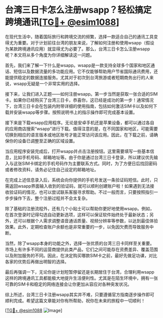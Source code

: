# 台湾三日卡怎么注册wsapp？轻松搞定跨境通讯[[TG💪+ @esim1088](https://t.me/s/esim1088)]

在现代生活中，随着国际旅行和跨境交流的频繁，选择一款适合自己的通讯工具变得尤为重要。对于计划前往台湾的朋友来说，了解如何注册和使用wsapp（假设为某款跨境通讯应用）就显得尤为必要了。那么，台湾三日卡怎么注册wsapp呢？本文将从多个角度为你详细解读这一问题。

首先，我们来了解一下什么是wsapp。wsapp是一款支持全球多个国家和地区通话、短信以及数据流量的多功能应用。它不仅能够帮助用户节省国际通讯费用，还能提供稳定的数据连接服务。尤其对于初次到台湾旅游或者短期商务出行的人来说，wsapp无疑是一个非常实用的选择。

接下来，让我们进入正题——如何注册wsapp。第一步当然是获取一张合适的SIM卡。如果你已经购买了台湾三日卡，恭喜你，这已经是成功的第一步！通常情况下，台湾三日卡会在包装内附带详细的使用指南，包括如何激活SIM卡以及如何下载并安装wsapp等步骤。按照说明书上的指示操作即可完成基本设置。

接下来是下载wsapp应用程序。无论是安卓手机还是苹果设备，都可以通过各自的应用商店搜索“wsapp”进行下载。值得注意的是，在不同国家和地区，可能需要切换到相应的语言版本或地区账号才能正常访问该应用。因此，在下载之前，请确保你的设备已调整至正确的区域设置。

当应用程序安装完成后，打开wsapp并点击注册按钮。这里需要填写一些基本信息，比如手机号码、邮箱地址等。由于你是通过台湾三日卡登录，所以建议优先输入与这张SIM卡绑定的手机号码作为主要联系方式。同时，为了方便日后找回密码或者修改资料，请务必记住自己设定的邮箱地址。

在完成上述信息录入后，系统会向你提供的手机号发送一条验证码短信。此时，只需返回wsapp界面输入收到的验证码，就可以顺利创建账户啦！如果遇到无法接收验证码的情况，也可以尝试联系客服寻求帮助。不过一般而言，只要按照指引一步步操作下去，整个注册过程并不会太复杂。

除了基础的注册流程外，还有几个小贴士可以帮助你更好地使用wsapp。例如，在首次登录时记得勾选自动更新选项，这样可以保证软件始终处于最新状态；另外，还可以根据个人需求调整语音通话质量、视频分辨率等参数，以达到最佳体验效果。此外，定期检查账户余额也是非常重要的一步，以免因欠费而导致服务中断。

当然，除了wsapp本身的功能之外，选择一张优质的台湾三日卡同样至关重要。市场上有许多不同的运营商提供此类产品，它们之间可能存在资费差异、覆盖范围以及附加服务的不同。因此，在决定购买哪款SIM卡之前，最好先做足功课，对比各家的优势后再做出明智的选择。

最后再强调一下，无论你是计划短暂停留还是长期居住于台湾，合理利用wsapp这样的跨境通讯工具都能极大地提升生活便利性。尤其是在陌生环境中，拥有一张可靠的SIM卡和稳定的网络连接会让你更加从容应对各种突发状况。

综上所述，台湾三日卡注册wsapp其实并不难，只要遵循官方指南逐步操作即可顺利完成。希望这篇文章能对你有所帮助，祝你在未来的旅程中一切顺利！

[[TG💪+ @esim1088](https://t.me/s/esim1088) ![Image](https://i.postimg.cc/4NQfJmqS/Snipaste-2025-05-13-00-14-12.png)]